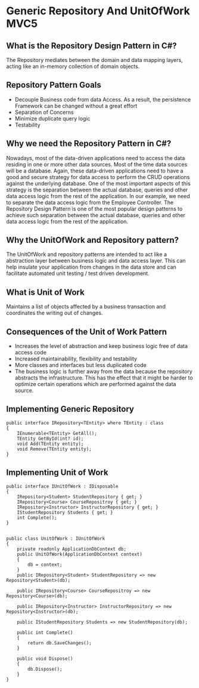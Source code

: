 # Generic Repository And UnitOfWork MVC5

## What is the Repository Design Pattern in C#?
The Repository mediates between the domain and data mapping layers, acting like an in-memory collection of domain objects.

## Repository Pattern Goals
* Decouple Business code from data Access. As a result, the persistence Framework can be changed without a great effort
* Separation of Concerns
* Minimize duplicate query logic
* Testability

## Why we need the Repository Pattern in C#?
Nowadays, most of the data-driven applications need to access the data residing in one or more other data sources. Most of the time data sources will be a database. Again, these data-driven applications need to have a good and secure strategy for data access to perform the CRUD operations against the underlying database. One of the most important aspects of this strategy is the separation between the actual database, queries and other data access logic from the rest of the application. In our example, we need to separate the data access logic from the Employee Controller. The Repository Design Pattern is one of the most popular design patterns to achieve such separation between the actual database, queries and other data access logic from the rest of the application.

## Why the UnitOfWork and Repository pattern?
The UnitOfWork and repository patterns are intended to act like a abstraction layer between business logic and data access layer.
This can help insulate your application from changes in the data store and can facilitate automated unit testing / test driven development.

## What is Unit of Work
Maintains a list of objects affected by a business transaction and coordinates the writing out of changes.

## Consequences of the Unit of Work Pattern
* Increases the level of abstraction and keep business logic free of data access code
* Increased maintainability, flexibility and testability
* More classes and interfaces but less duplicated code
* The business logic is further away from the data because the repository abstracts the infrastructure. This has the effect that it might be harder to optimize certain operations which are performed against the data source.

## Implementing Generic Repository

    public interface IRepository<TEntity> where TEntity : class
    {
        IEnumerable<TEntity> GetAll();
        TEntity GetById(int? id);
        void Add(TEntity entity);
        void Remove(TEntity entity);
    }

## Implementing Unit of Work

    public interface IUnitOfWork : IDisposable
    {
        IRepository<Student> StudentRepository { get; }
        IRepository<Course> CourseRepositroy { get; }
        IRepository<Instructor> InstructorRepository { get; }
        IStudentRepository Students { get; }
        int Complete();
    }
    
    
    public class UnitOfWork : IUnitOfWork
    {
        private readonly ApplicationDbContext db;
        public UnitOfWork(ApplicationDbContext context)
        {
            db = context;
        }
        public IRepository<Student> StudentRepository => new Repository<Student>(db);

        public IRepository<Course> CourseRepositroy => new Repository<Course>(db);

        public IRepository<Instructor> InstructorRepository => new Repository<Instructor>(db);

        public IStudentRepository Students => new StudentRepository(db);

        public int Complete()
        {
            return db.SaveChanges();
        }

        public void Dispose()
        {
            db.Dispose();
        }
    }
